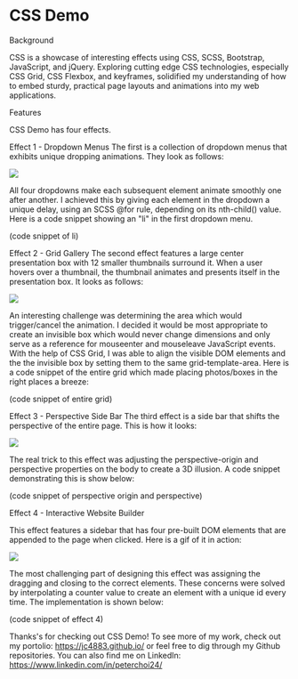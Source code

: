 
# CSS Demo
Background

CSS is a showcase of interesting effects using CSS, SCSS, Bootstrap, JavaScript, and jQuery. Exploring cutting edge CSS technologies, especially CSS Grid, CSS Flexbox, and keyframes, solidified my understanding of how to embed sturdy, practical page layouts and animations into my web applications.


Features

CSS Demo has four effects. 

Effect 1 - Dropdown Menus
The first is a collection of dropdown menus that exhibits unique dropping animations. They look as follows: 

![](effect1.gif)

All four dropdowns make each subsequent element animate smoothly one after another. I achieved this by giving each element in the dropdown a unique delay, using an SCSS @for rule, depending on its nth-child() value. Here is a code snippet showing an "li" in the first dropdown menu.

(code snippet of li)

Effect 2 - Grid Gallery
The second effect features a large center presentation box with 12 smaller thumbnails surround it. When a user hovers over  a thumbnail, the thumbnail animates and presents itself in the presentation box. It looks as follows: 

![](effect2.gif)

An interesting challenge was determining the area which would trigger/cancel the animation. I decided it would be most appropriate to create an invisible box which would never change dimensions and only serve as a reference for mouseenter and mouseleave JavaScript events. With the help of CSS Grid, I was able to align the visible DOM elements and the the invisible box by setting them to the same grid-template-area. Here is a code snippet of the entire grid which made placing photos/boxes in the right places a breeze:

(code snippet of entire grid)

Effect 3 - Perspective Side Bar
The third effect is a side bar that shifts the perspective of the entire page. This is how it looks: 

![](effect3.gif)

The real trick to this effect was adjusting the perspective-origin and perspective properties on the body to create a 3D illusion. A code snippet demonstrating this is show below: 

(code snippet of perspective origin and perspective)

Effect 4 - Interactive Website Builder

This effect features a sidebar that has four pre-built DOM elements that are appended to the page when clicked. Here is a gif of it in action:

![](effect4.gif)

The most challenging part of designing this effect was assigning the dragging and closing to the correct elements. These concerns were solved by interpolating a counter value to create an element with a unique id every time. The implementation is shown below:

(code snippet of effect 4)


Thanks's for checking out CSS Demo! To see more of my work, check out my portolio: https://jc4883.github.io/ or feel free to dig through my Github repositories. You can also find me on LinkedIn: https://www.linkedin.com/in/peterchoi24/
